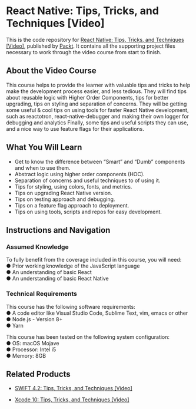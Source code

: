 # React Native: Tips, Tricks, and Techniques [Video]
This is the code repository for [React Native: Tips, Tricks, and Techniques [Video]](https://www.packtpub.com/web-development/react-native-tips-tricks-and-techniques-video?utm_source=github&utm_medium=repository&utm_campaign=9781789615180), published by [Packt](https://www.packtpub.com/?utm_source=github). It contains all the supporting project files necessary to work through the video course from start to finish.
## About the Video Course
This course helps to provide the learner with valuable tips and tricks to help make the development process easier, and less tedious. They will find tips about reusable logic with Higher Order Components, tips for better upgrading, tips on styling and separation of concerns. They will be getting some useful & cool tips on using tools for faster React Native development, such as reactotron, react-native-debugger and making their own logger for debugging and analytics Finally, some tips and useful scripts they can use, and a nice way to use feature flags for their applications.

<H2>What You Will Learn</H2>
<DIV class=book-info-will-learn-text>
<UL>
<LI>Get to know the difference between “Smart” and “Dumb” components and when to use them. 
<LI>Abstract logic using higher order components (HOC). 
<LI>Separation of concerns and useful techniques to of using it. 
<LI>Tips for styling, using colors, fonts, and metrics. 
<LI>Tips on upgrading React Native version. 
<LI>Tips on testing approach and debugging. 
<LI>Tips on a feature flag approach to deployment. 
<LI>Tips on using tools, scripts and repos for easy development. </LI></UL></DIV>

## Instructions and Navigation
### Assumed Knowledge<br/>
To fully benefit from the coverage included in this course, you will need:<br/>
●	Prior working knowledge of the JavaScript language<br/>
●	An understanding of basic React<br/>
●	An understanding of basic React Native<br/>

### Technical Requirements<br/>
This course has the following software requirements:<br/>
●	A code editor like Visual Studio Code, Sublime Text, vim, emacs or other<br/>
●	Node.js - Version 8+<br/>
●	Yarn<br/>

This course has been tested on the following system configuration:<br/>
●	OS: macOS Mojave<br/>
●	Processor: Intel i5<br/>
●	Memory: 8GB<br/>


## Related Products
* [SWIFT 4.2: Tips, Tricks, and Techniques [Video]](https://www.packtpub.com/application-development/swift-42-tips-tricks-and-techniques-video?utm_source=github&utm_medium=repository&utm_campaign=9781789610680)

* [Xcode 10: Tips, Tricks, and Techniques [Video]](https://www.packtpub.com/application-development/xcode-10-tips-tricks-and-techniques-video?utm_source=github&utm_medium=repository&utm_campaign=9781789614176)
